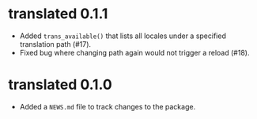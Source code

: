 # translated 0.1.1

* Added `trans_available()` that lists all locales under a specified translation path (#17).
* Fixed bug where changing path again would not trigger a reload (#18).

# translated 0.1.0

* Added a `NEWS.md` file to track changes to the package.
